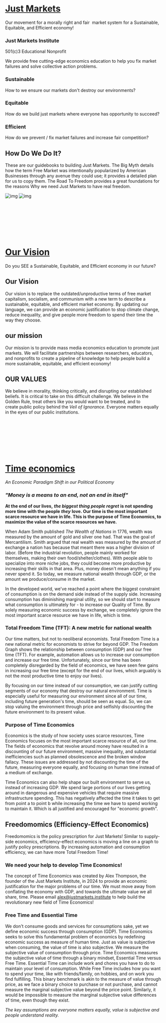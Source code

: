[Just Markets](https://www.justmarkets.institute/home)
============

Our movement for a morally right and fair  market system for a Sustainable, Equitable, and Efficient economy!

### **Just Markets Institute**

501(c)3 Educational Nonprofit

We provide free cutting-edge economics education to help you fix market failures and solve collective action problems. 

### Sustainable

How to we ensure our markets don't destroy our environments?

### Equitable

How do we build just markets where everyone has opportunity to succeed?

### Efficient

How do we prevent / fix market failures and increase fair competition?

How Do We Do It?
----------------

These are our guidebooks to building Just Markets. The Big Myth details how the term Free Market was intentionally popularized by American Businesses through any avenue they could use; it provides a detailed plan for us to copy them. The Road To Freedom provides a great foundations for the reasons Why we need Just Markets to have real freedom.

![img]() ![img]()




<br>
<br>
<br>
<br>
<br>
<br>

[Our Vision](https://www.justmarkets.institute/about-us/our-vision)
==========

Do you SEE a Sustainable, Equitable, and Efficient economy in our future?

Our Vision
----------

Our vision is to replace the outdated/unproductive terms of free market capitalism, socialism, and communism with a new term to describe a sustainable, equitable, and efficient market economy. By updating our language, we can provide an economic justification to stop climate change, reduce inequality, and give people more freedom to spend their time the way they choose. 

our mission
-----------

Our mission is to provide mass media economics education to promote just markets. We will facilitate partnerships between researchers, educators, and nonprofits to create a pipeline of knowledge to help people build a more sustainable, equitable, and efficient economy!

OUR VALUES
----------

We believe in morality, thinking critically, and disrupting our established beliefs. It is critical to take on this difficult challenge. We believe in the Golden Rule, treat others like you would want to be treated, and to create public policy behind the _Veil of Ignorance_. Everyone matters equally in the eyes of our public institutions.


<br>
<br>
<br>
<br>
<br>
<br>



[Time economics](https://www.justmarkets.institute/economics/time-economics)
==============

_An Economic Paradigm Shift in our Political Economy_

### _"_Money is a means to an end, not an end in itself_"_

**At the end of our lives,** _**the biggest thing people regret**_ **is not spending more time with the people** _**they**_ **love. Our time is the most important scarce resource we have in life. This is the purpose of Time Economics, to maximize the value of the scarce resources we have.**

When Adam Smith published _The Wealth of Nations_ in 1776, wealth was measured by the amount of gold and silver one had. That was the goal of Mercantilism. Smith argued that real wealth was measured by the amount of exchange a nation has because that meant there was a higher division of labor. (Before the industrial revolution, people mainly worked for themselves, making their own food/shelter/clothes). With people able to specialize into more niche jobs, they could become more productive by increasing their skills in that area. Plus, money doesn't mean anything if you never spend it. So today, we measure national wealth through GDP, or the amount we produce/consume in the market. 

In the developed world, we've reached a point where the biggest constraint of consumption is on the demand side instead of the supply side. Increasing consumption has diminishing marginal utility, so we should start to measure what consumption is ultimately for - to increase our Quality of Time. By solely measuring economic success by exchange, we completely ignore the most important scarce resource we have in life, which is time. 

### **Total Freedom Time (TFT): A new metric for national wealth**

Our time matters, but not to neoliberal economists. Total Freedom Time is a new national metric for economists to strive for beyond GDP. The Freedom Graph shows the relationship between consumption (GDP) and our free time (TFT). For example, automation allows us to increase our consumption and increase our free time. Unfortunately, since our time has been completely disregarded by the field of economics, we have seen few gains in increasing our free time (except for the end of our lives, which arguably is not the most productive time to enjoy our lives). 

By focusing on our time instead of our consumption, we can justify cutting segments of our economy that destroy our natural environment. Time is especially useful for measuring our environment since all of our time, including future generation's time, should be seen as equal. So, we can stop valuing the environment through price and selfishly discounting the future environment to its present value. 

### **Purpose of Time Economics**

Economics is the study of how society uses scarce resources, Time Economics focuses on the most important scarce resource of all, our time. The fields of economics that revolve around money have resulted in a discounting of our future environment, massive inequality, and substantial inefficiencies such as planned obsolescence and the broken window fallacy. These issues are addressed by not discounting the time of the future, measuring everyone equally, and focusing on human time instead of a medium of exchange. 

Time Economics can also help shape our built environment to serve us, instead of increasing GDP. We spend large portions of our lives getting around in dangerous and expensive vehicles that require massive infrastructure spending. This has negatively affected the time it takes to get from point a to point b while increasing the time we have to spend working to maintain it. Which is all justified and encouraged for "economic growth". 

Freedomomics (Efficiency-Effect Economics)
------------------------------------------

Freedomomics is the policy prescription for Just Markets! Similar to supply-side economics, efficiency-effect economics is moving a line on a graph to justify policy prescriptions. By increasing automation and consumption efficiency, we can have more Total Freedom Time!

### **We need your help to develop Time Economics!**

The concept of Time Economics was created by Alex Thompson, the founder of the Just Markets Institute, in 2024 to provide an economic justification for the major problems of our time. We must move away from conflating the economy with GDP, and towards the ultimate value we all share, time. Please email alex@justmarkets.institute to help build the revolutionary new field of Time Economics!

### Free Time and Essential Time

We don't consume goods and services for consumptions sake, yet we define economic success through consumption (GDP). Time Economics seeks to solve this fundamental problem of economics by redefining economic success as measure of human time. Just as value is subjective when consuming, the value of time is also subjective. We measure the subjective value of consumption through price. Time Economics measures the subjective value of time through a binary mindset, Essential Time versus Free Time. Essential Time can include work and chores you have to do to maintain your level of consumption. While Free Time includes how you want to spend your time, like with friends/family, on hobbies, and on work you find fulfilling. This binary benchmark is akin to the measure of value through price, as we face a binary choice to purchase or not purchase, and cannot measure the marginal subjective value beyond the price point. Similarly, it would be impossible to measure the marginal subjective value differences of time, even though they exist. 

_The key assumptions are everyone matters equally, value is subjective and people understand reality._
